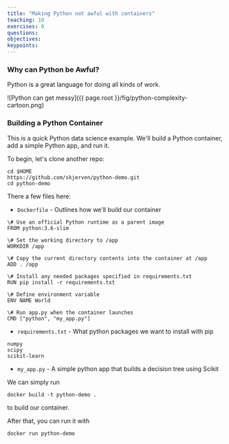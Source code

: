 ```yaml
---
title: "Making Python not awful with containers"
teaching: 10
exercises: 0
questions:
objectives:
keypoints:
---
```


### Why can Python be Awful? ###

Python is a great language for doing all kinds of work.

![Python can get messy]({{ page.root }}/fig/python-complexity-cartoon.png)


### Building a Python Container ###

This is a quick Python data science example.  We'll build a Python container, add a simple Python app, and run it.

To begin, let's clone another repo:

```
cd $HOME
https://github.com/skjerven/python-demo.git
cd python-demo
```

There a few files here:

* `Dockerfile` - Outlines how we'll build our container
```
\# Use an official Python runtime as a parent image
FROM python:3.6-slim

\# Set the working directory to /app
WORKDIR /app

\# Copy the current directory contents into the container at /app
ADD . /app

\# Install any needed packages specified in requirements.txt
RUN pip install -r requirements.txt

\# Define environment variable
ENV NAME World

\# Run app.py when the container launches
CMD ["python", "my_app.py"]
```
* `requirements.txt` - What python packages we want to install with pip
```
numpy
scipy
scikit-learn
```
* `my_app.py` - A simple python app that builds a decision tree using Scikit


We can simply run

```
docker build -t python-demo .
```
to build our container.

After that, you can run it with

```
docker run python-demo
```
